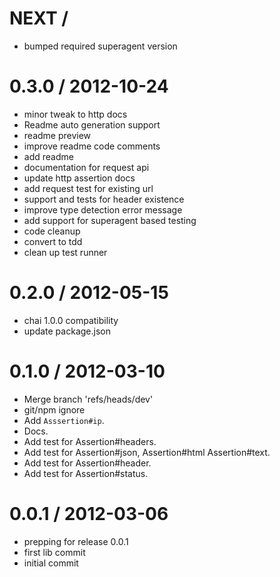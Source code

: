 NEXT /
==================

  * bumped required superagent version

0.3.0 / 2012-10-24
==================

  * minor tweak to http docs
  * Readme auto generation support
  * readme preview
  * improve readme code comments
  * add readme
  * documentation for request api
  * update http assertion docs
  * add request test for existing url
  * support and tests for header existence
  * improve type detection error message
  * add support for superagent based testing
  * code cleanup
  * convert to tdd
  * clean up test runner

0.2.0 / 2012-05-15 
==================

  * chai 1.0.0 compatibility
  * update package.json

0.1.0 / 2012-03-10 
==================

  * Merge branch 'refs/heads/dev'
  * git/npm ignore
  * Add `Asssertion#ip`.
  * Docs.
  * Add test for Assertion#headers.
  * Add test for Assertion#json, Assertion#html Assertion#text.
  * Add test for Assertion#header.
  * Add test for Assertion#status.

0.0.1 / 2012-03-06 
==================

  * prepping for release 0.0.1
  * first lib commit
  * initial commit
